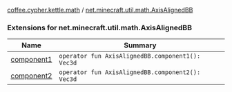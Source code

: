 [coffee.cypher.kettle.math](../index.md) / [net.minecraft.util.math.AxisAlignedBB](./index.md)

### Extensions for net.minecraft.util.math.AxisAlignedBB

| Name | Summary |
|---|---|
| [component1](component1.md) | `operator fun AxisAlignedBB.component1(): Vec3d` |
| [component2](component2.md) | `operator fun AxisAlignedBB.component2(): Vec3d` |
